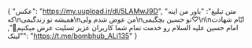 {
  "عکس": "https://my.uupload.ir/dl/5LAMwJ9D",
  "متن تبلیغ": "باور من اینه که\nهمیشه تو زندگیمی\nمن عوض شدم ولی\nتو حسین بچگیمی♡\n\nایّام شهادت امام حسین علیه السلام رو خدمت تمام شما کاربران عزیز تسلیت عرض میکنیم🖤",
  "لینک": "https://t.me/bombhub_ALi135"
}
